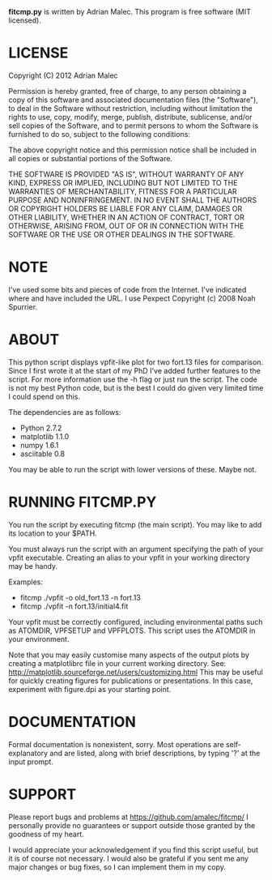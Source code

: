 **fitcmp.py** is written by Adrian Malec. This program is free software (MIT
licensed).

# LICENSE

Copyright (C) 2012 Adrian Malec

Permission is hereby granted, free of charge, to any person obtaining a copy
of this software and associated documentation files (the "Software"), to deal
in the Software without restriction, including without limitation the rights
to use, copy, modify, merge, publish, distribute, sublicense, and/or sell
copies of the Software, and to permit persons to whom the Software is
furnished to do so, subject to the following conditions:

The above copyright notice and this permission notice shall be included in all
copies or substantial portions of the Software.

THE SOFTWARE IS PROVIDED "AS IS", WITHOUT WARRANTY OF ANY KIND, EXPRESS OR
IMPLIED, INCLUDING BUT NOT LIMITED TO THE WARRANTIES OF MERCHANTABILITY,
FITNESS FOR A PARTICULAR PURPOSE AND NONINFRINGEMENT. IN NO EVENT SHALL THE
AUTHORS OR COPYRIGHT HOLDERS BE LIABLE FOR ANY CLAIM, DAMAGES OR OTHER
LIABILITY, WHETHER IN AN ACTION OF CONTRACT, TORT OR OTHERWISE, ARISING FROM,
OUT OF OR IN CONNECTION WITH THE SOFTWARE OR THE USE OR OTHER DEALINGS IN THE
SOFTWARE.

# NOTE

I've used some bits and pieces of code from the Internet. I've indicated where
and have included the URL. I use Pexpect Copyright (c) 2008 Noah Spurrier.

# ABOUT

This python script displays vpfit-like plot for two fort.13 files for 
comparison. Since I first wrote it at the start of my PhD I've added further
features to the script. For more information use the -h flag or just run the
script. The code is not my best Python code, but is the best I could do given
very limited time I could spend on this.

The dependencies are as follows:
* Python 2.7.2
* matplotlib 1.1.0
* numpy 1.6.1
* asciitable 0.8

You may be able to run the script with lower versions of these. Maybe not.

# RUNNING FITCMP.PY

You run the script by executing fitcmp (the main script). You may like to add
its location to your $PATH.

You must always run the script with an argument specifying the path of
your vpfit executable. Creating an alias to your vpfit in your working 
directory may be handy.

Examples:

* fitcmp ./vpfit -o old_fort.13 -n fort.13
* fitcmp ./vpfit -n fort.13/initial4.fit

Your vpfit must be correctly configured, including environmental paths such as
ATOMDIR, VPFSETUP and VPFPLOTS. This script uses the ATOMDIR in your
environment.

Note that you may easily customise many aspects of the output plots by 
creating a matplotlibrc file in your current working directory.
See: http://matplotlib.sourceforge.net/users/customizing.html
This may be useful for quickly creating figures for publications or 
presentations. In this case, experiment with figure.dpi as your starting
point.

# DOCUMENTATION

Formal documentation is nonexistent, sorry. Most operations are
self-explanatory and are listed, along with brief descriptions, by typing '?'
at the input prompt.

# SUPPORT

Please report bugs and problems at https://github.com/amalec/fitcmp/
I personally provide no guarantees or support outside those granted by the 
goodness of my heart.

I would appreciate your acknowledgement if you find this script useful, but
it is of course not necessary. I would also be grateful if you sent me any 
major changes or bug fixes, so I can implement them in my copy.
